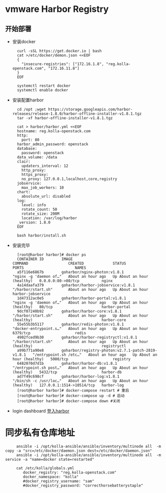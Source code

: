 # vmware Harbor Registry

## 开始部署

- 安装docker

    	curl -sSL https://get.docker.io | bash
    	cat >/etc/docker/demon.json <<EOF
    	{
    	  "insecure-registries": ["172.16.1.8", "reg.kolla-openstack.com", "172.16.11.8"]
    	}
    	EOF
    
    	systemctl restart docker
    	systemctl enable docker 

- 安装配置harbor

    	cd /opt ;wget https://storage.googleapis.com/harbor-releases/release-1.8.0/harbor-offline-installer-v1.8.1.tgz
    	tar -xf harbor-offline-installer-v1.8.1.tgz

    	cat > harbor/harbor.yml <<EOF 
    	hostname: reg.kolla-openstack.com
    	http:
    	  port: 80
    	harbor_admin_password: openstack
    	database:
    	  password: openstack
    	data_volume: /data
    	clair: 
    	  updaters_interval: 12
    	  http_proxy:
    	  https_proxy:
    	  no_proxy: 127.0.0.1,localhost,core,registry
    	jobservice:
    	  max_job_workers: 10
    	chart:
    	  absolute_url: disabled
    	log:
    	  level: info
    	  rotate_count: 50
    	  rotate_size: 200M
    	  location: /var/log/harbor
    	_version: 1.8.0
    	EOF
    	 
    	bash harbor/install.sh 

- 安装完毕
  
    	[root@harbor harbor]# docker ps
		CONTAINER ID        IMAGE                                               COMMAND                  CREATED             STATUS                       PORTS                       NAMES
		a5f116e6867b        goharbor/nginx-photon:v1.8.1                        "nginx -g 'daemon of…"   About an hour ago   Up About an hour (healthy)   0.0.0.0:80->80/tcp          nginx
		4a14daafa379        goharbor/harbor-jobservice:v1.8.1                   "/harbor/start.sh"       About an hour ago   Up About an hour                                         harbor-jobservice
		1d47312ac0e5        goharbor/harbor-portal:v1.8.1                       "nginx -g 'daemon of…"   About an hour ago   Up About an hour (healthy)   80/tcp                      harbor-portal
		9dcf07240b92        goharbor/harbor-core:v1.8.1                         "/harbor/start.sh"       About an hour ago   Up About an hour (healthy)                               harbor-core
		55e55b3b5117        goharbor/redis-photon:v1.8.1                        "docker-entrypoint.s…"   About an hour ago   Up About an hour             6379/tcp                    redis
		4902fced9b30        goharbor/harbor-registryctl:v1.8.1                  "/harbor/start.sh"       About an hour ago   Up About an hour (healthy)                               registryctl
		a99b771a90e8        goharbor/registry-photon:v2.7.1-patch-2819-v1.8.1   "/entrypoint.sh /etc…"   About an hour ago   Up About an hour (healthy)   5000/tcp                    registry
		6482070d7d1b        goharbor/harbor-db:v1.8.1                           "/entrypoint.sh post…"   About an hour ago   Up About an hour (healthy)   5432/tcp                    harbor-db
		ad7f49c698cf        goharbor/harbor-log:v1.8.1                          "/bin/sh -c /usr/loc…"   About an hour ago   Up About an hour (healthy)   127.0.0.1:1514->10514/tcp   harbor-log
		[root@harbor harbor]# docker-compose restart # 重启
		[root@harbor harbor]# docker-compose up -d # 启动
		[root@harbor harbor]# docker-compose down #关闭


- login dashboard
    	[登入harbor](http://reg.kolla-openstack.com/)
# 同步私有仓库地址

         ansible -i /opt/kolla-ansible/ansible/inventory/multinode all  -m copy -a "src=/etc/docker/daemon.json dest=/etc/docker/daemon.json"
         ansible -i /opt/kolla-ansible/ansible/inventory/multinode all  -m service -a "name=docker state=restarted"
         
         cat /etc/kolla/globals.yml
            docker_registry: "reg.kolla-openstack.com"
            docker_namespace: "kolla"
            #docker_registry_username: "sam"
            #docker_registry_password: "correcthorsebatterystaple"
        